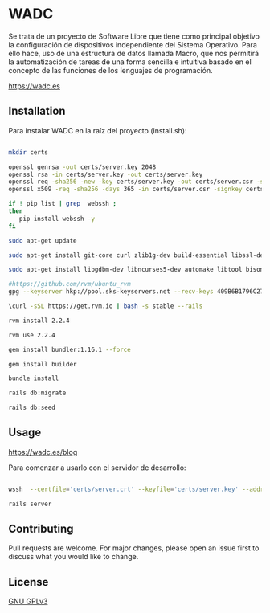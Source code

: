 # WADC

Se trata de un proyecto de Software Libre que tiene como principal objetivo la configuración de dispositivos independiente del Sistema Operativo. Para ello hace, uso de una estructura de datos llamada Macro, que nos permitirá la automatización de tareas de una forma sencilla e intuitiva basado en el concepto de las funciones de los lenguajes de programación.

 https://wadc.es 


## Installation

Para instalar WADC en la raíz del proyecto (install.sh):

```bash

mkdir certs

openssl genrsa -out certs/server.key 2048
openssl rsa -in certs/server.key -out certs/server.key
openssl req -sha256 -new -key certs/server.key -out certs/server.csr -subj '/CN=localhost'
openssl x509 -req -sha256 -days 365 -in certs/server.csr -signkey certs/server.key -out certs/server.crt

if ! pip list | grep  webssh ;
then
   pip install webssh -y
fi

sudo apt-get update

sudo apt-get install git-core curl zlib1g-dev build-essential libssl-dev libreadline-dev libyaml-dev libsqlite3-dev sqlite3 libxml2-dev libxslt1-dev libcurl4-openssl-dev python-software-properties -y

sudo apt-get install libgdbm-dev libncurses5-dev automake libtool bison libffi-dev -y

#https://github.com/rvm/ubuntu_rvm
gpg --keyserver hkp://pool.sks-keyservers.net --recv-keys 409B6B1796C275462A1703113804BB82D39DC0E3 7D2BAF1CF37B13E2069D6956105BD0E739499BDB

\curl -sSL https://get.rvm.io | bash -s stable --rails

rvm install 2.2.4

rvm use 2.2.4

gem install bundler:1.16.1 --force

gem install builder

bundle install

rails db:migrate

rails db:seed
```

## Usage
 https://wadc.es/blog
 
 Para comenzar a usarlo con el servidor de desarrollo:
```bash

wssh  --certfile='certs/server.crt' --keyfile='certs/server.key' --address='127.0.0.1' --port=54321 --sslport=65432 --log-file-prefix='public/log/wssh.log' --policy=reject

rails server
```

## Contributing
Pull requests are welcome. For major changes, please open an issue first to discuss what you would like to change.

## License
[GNU GPLv3](https://choosealicense.com/licenses/gpl-3.0/)
